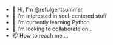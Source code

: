 - 👋 Hi, I’m @refulgentsummer
- 👀 I’m interested in soul-centered stuff
- 🌱 I’m currently learning Python
- 💞️ I’m looking to collaborate on...
- 📫 How to reach me ...

<!---
refulgentsummer/refulgentsummer is a ✨ special ✨ repository because its `README.md` (this file) appears on your GitHub profile.
You can click the Preview link to take a look at your changes.
--->
